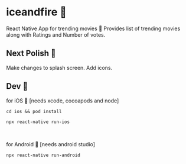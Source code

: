 # iceandfire :movie_camera:
React Native App for trending movies :movie_camera: Provides list of trending movies along with Ratings and Number of votes.

## Next Polish :high_brightness:
Make changes to splash screen. Add icons.

## Dev :hammer:
for iOS :iphone: [needs xcode, cocoapods and node]

`cd ios && pod install` 

`npx react-native run-ios` 

&nbsp;




for Android :robot: [needs android studio]

`npx react-native run-android` 
